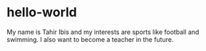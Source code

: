 # hello-world
My name is Tahir Ibis and my interests are sports like football and swimming.
I also want to become a teacher in the future.
